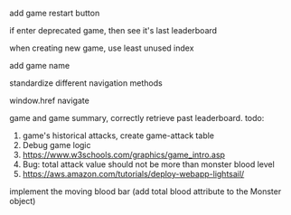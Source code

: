 add game restart button

if enter deprecated game, then see it's last leaderboard

when creating new game, use least unused index

add game name

standardize different navigation methods

window.href
navigate
<link> 
<a>


game and game summary, correctly retrieve past leaderboard. 
todo: 
1. game's historical attacks, create game-attack table
2. Debug game logic
4. https://www.w3schools.com/graphics/game_intro.asp
5. Bug: total attack value should not be more than monster blood level
6. https://aws.amazon.com/tutorials/deploy-webapp-lightsail/

implement the moving blood bar (add total blood attribute to the Monster object)